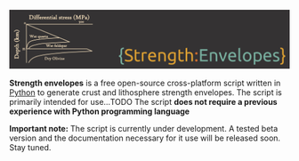 ![header](https://raw.githubusercontent.com/marcoalopez/Strength_envelopes/master/StengthEnvelopes_header.png)

**Strength envelopes** is a free open-source cross-platform script written in [Python](https://www.python.org/) to generate crust and lithosphere strength envelopes. The script is primarily intended for use...TODO The script **does not require a previous experience with Python programming language**

**Important note:** The script is currently under development. A tested beta version and the documentation necessary for it use will be released soon. Stay tuned.
